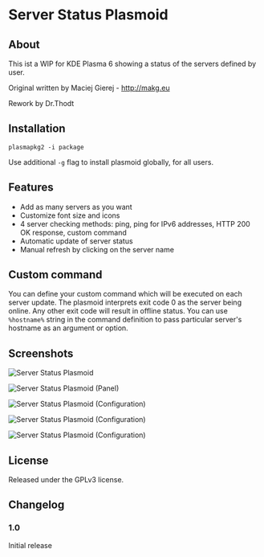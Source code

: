 # Server Status Plasmoid

## About
This ist a WIP for KDE Plasma 6 showing a status of the servers defined by user.


Original written by Maciej Gierej - http://makg.eu

Rework by Dr.Thodt

## Installation
```
plasmapkg2 -i package
```

Use additional `-g` flag to install plasmoid globally, for all users.

## Features
- Add as many servers as you want
- Customize font size and icons
- 4 server checking methods: ping, ping for IPv6 addresses, HTTP 200 OK response, custom command
- Automatic update of server status
- Manual refresh by clicking on the server name

## Custom command
You can define your custom command which will be executed on each server update. The plasmoid interprets exit code 0 as the server being online. Any other exit code will result in offline status. You can use `%hostname%` string in the command definition to pass particular server's hostname as an argument or option.

## Screenshots
![Server Status Plasmoid](https://raw.githubusercontent.com/MakG10/plasma-applet-server-status/master/server-status-plasmoid.png)

![Server Status Plasmoid (Panel)](https://raw.githubusercontent.com/MakG10/plasma-applet-server-status/master/server-status-panel.png)

![Server Status Plasmoid (Configuration)](https://raw.githubusercontent.com/MakG10/plasma-applet-server-status/master/server-status-config.png)

![Server Status Plasmoid (Configuration)](https://raw.githubusercontent.com/MakG10/plasma-applet-server-status/master/server-status-config-item.png)

![Server Status Plasmoid (Configuration)](https://raw.githubusercontent.com/MakG10/plasma-applet-server-status/master/server-status-config-appearance.png)

## License

Released under the GPLv3 license.

## Changelog

### 1.0
Initial release
